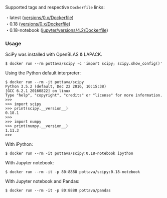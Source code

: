 Supported tags and respective `Dockerfile` links:

・latest ([versions/0.x/Dockerfile](https://github.com/pottava/docker-scipy/blob/master/versions/0.x/Dockerfile))  
・0.18 ([versions/0.x/Dockerfile](https://github.com/pottava/docker-scipy/blob/master/versions/0.x/Dockerfile))  
・0.18-notebook ([jupyter/versions/4.2/Dockerfile](https://github.com/pottava/docker-scipy/blob/master/jupyter/versions/4.2/Dockerfile))


### Usage

SciPy was installed with OpenBLAS & LAPACK.

```
$ docker run --rm pottava/scipy -c 'import scipy; scipy.show_config()'
```

Using the Python default interpreter:

```
$ docker run --rm -it pottava/scipy
Python 3.5.2 (default, Dec 22 2016, 10:15:38)
[GCC 6.2.1 20160822] on linux
Type "help", "copyright", "credits" or "license" for more information.
>>>
>>> import scipy
>>> print(scipy.__version__)
0.18.1
>>>
>>> import numpy
>>> print(numpy.__version__)
1.11.3
>>>
```

With iPython:

```
$ docker run --rm -it pottava/scipy:0.18-notebook ipython
```

With Jupyter notebook:

```
$ docker run --rm -it -p 80:8888 pottava/scipy:0.18-notebook
```

With Jupyter notebook and Pandas:

```
$ docker run --rm -it -p 80:8888 pottava/pandas
```
